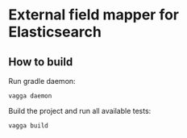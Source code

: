 # External field mapper for Elasticsearch

## How to build

Run gradle daemon:

```
vagga daemon
```

Build the project and run all available tests:

```
vagga build
```
